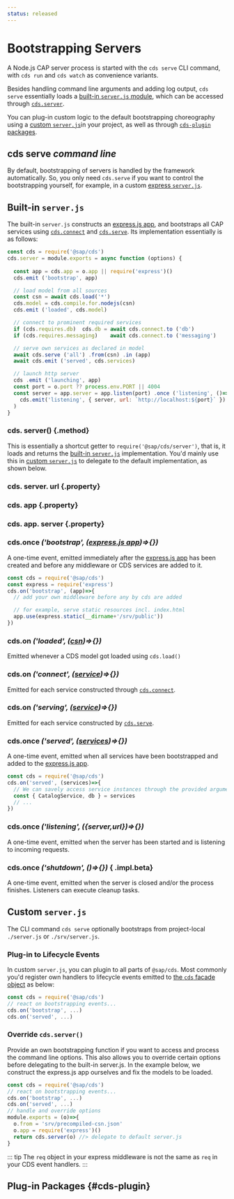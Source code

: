 ```yaml
---
status: released
---
```




# Bootstrapping Servers 

A Node.js CAP server process is started with the `cds serve` CLI command,
with `cds run` and `cds watch` as convenience variants.

Besides handling command line arguments and adding log output, `cds serve` essentially loads a [built-in `server.js` module](#built-in-server-js), which can be accessed through [`cds.server`](#cds-server).

You can plug-in custom logic to the default bootstrapping choreography using a [custom `server.js`](#custom-server-js)in your project, as well as through [`cds-plugin` packages](#cds-plugin).

<!-- [express.js app]: //node.js/cds-facade#cds-app -->



<!--- % include links-for-node.md %} -->
<!--- % include _toc levels="2,3" %} -->



## cds serve  <i>  command line </i>

By default, bootstrapping of servers is handled by the framework automatically. So, you only need `cds.serve` if you want to control the bootstrapping yourself, for example, in a custom [express `server.js`](#cds-server).



##  Built-in `server.js`

The built-in `server.js` constructs an [express.js app](cds-facade#cds-app), and bootstraps all CAP services using [`cds.connect`](cds-connect) and [`cds.serve`](cds-serve).
Its implementation essentially is as follows:

```js
const cds = require('@sap/cds')
cds.server = module.exports = async function (options) {
  
  const app = cds.app = o.app || require('express')()
  cds.emit ('bootstrap', app)

  // load model from all sources
  const csn = await cds.load('*') 
  cds.model = cds.compile.for.nodejs(csn)
  cds.emit ('loaded', cds.model)

  // connect to prominent required services
  if (cds.requires.db)  cds.db = await cds.connect.to ('db')
  if (cds.requires.messaging)    await cds.connect.to ('messaging')

  // serve own services as declared in model
  await cds.serve ('all') .from(csn) .in (app)
  await cds.emit ('served', cds.services) 

  // launch http server
  cds .emit ('launching', app)
  const port = o.port ?? process.env.PORT || 4004
  const server = app.server = app.listen(port) .once ('listening', ()=> 
    cds.emit('listening', { server, url: `http://localhost:${port}` })
  )
}
```



### cds. server() {.method}

This is essentially a shortcut getter to `require('@sap/cds/server')`, that is, it loads and returns
the [built-in `server.js`](#built-in-server-js) implementation.
You'd mainly use this in [custom `server.js`](#custom-server-js) to delegate to the default implementation, as shown below.



### cds. server. url {.property}

### cds. app {.property}

### cds. app. server {.property}



### cds.once  <i>  ('**bootstrap**', ([express.js app](cds-facade#cds-app))=>{}) </i>

A one-time event, emitted immediately after the [express.js app](cds-facade#cds-app)
has been created and before any middleware or CDS services are added to it.

```js
const cds = require('@sap/cds')
const express = require('express')
cds.on('bootstrap', (app)=>{
  // add your own middleware before any by cds are added

  // for example, serve static resources incl. index.html
  app.use(express.static(__dirname+'/srv/public'))
})
```


### cds.on  <i>  ('**loaded**', ([csn](../cds/csn))=>{}) </i>

Emitted whenever a CDS model got loaded using `cds.load()`



### cds.on  <i>  ('**connect**', ([service](../cds/cdl#services))=>{}) </i>

Emitted for each service constructed through [`cds.connect`](cds-connect).



### cds.on  <i>  ('**serving**', ([service](../cds/cdl#services))=>{}) </i>

Emitted for each service constructed by [`cds.serve`](cds-serve).



### cds.once  <i>  ('**served**', ([services](../guides/providing-services/))=>{}) </i>

A one-time event, emitted when all services have been bootstrapped and added to the [express.js app](cds-facade#cds-app).

```js
const cds = require('@sap/cds')
cds.on('served', (services)=>{
  // We can savely access service instances through the provided argument:
  const { CatalogService, db } = services
  // ...
})
```


### cds.once  <i>  ('**listening**', ({server,url})=>{}) </i>

A one-time event, emitted when the server has been started and is listening to incoming requests.



### cds.once  <i>  ('**shutdown**', ()=>{}) </i> { .impl.beta}

A one-time event, emitted when the server is closed and/or the process finishes.  Listeners can execute cleanup tasks.







##   Custom `server.js`

The CLI command `cds serve` optionally bootstraps from project-local `./server.js` or  `./srv/server.js`.

### Plug-in to Lifecycle Events

In custom `server.js`, you can plugin to all parts of `@sap/cds`.  Most commonly you'd register own handlers to lifecycle events emitted to [the `cds` facade object](cds-facade) as below:

```js
const cds = require('@sap/cds')
// react on bootstrapping events...
cds.on('bootstrap', ...)
cds.on('served', ...)
```

### Override `cds.server()` 

Provide an own bootstrapping function if you want to access and process the command line options.
This also allows you to override certain options before delegating to the built-in server.js.
In the example below, we construct the express.js app ourselves and fix the models to be loaded.

```js
const cds = require('@sap/cds')
// react on bootstrapping events...
cds.on('bootstrap', ...)
cds.on('served', ...)
// handle and override options
module.exports = (o)=>{
  o.from = 'srv/precompiled-csn.json'
  o.app = require('express')()
  return cds.server(o) //> delegate to default server.js
}
```

::: tip
The `req` object in your express middleware is not the same as `req` in your CDS event handlers.
:::



## Plug-in Packages {#cds-plugin}
